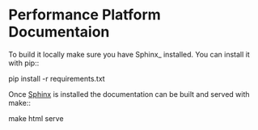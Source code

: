 # Performance Platform Documentaion

To build it locally make sure you have Sphinx_ installed. You can install it with pip::

  pip install -r requirements.txt

Once [Sphinx](http://sphinx-doc.org/) is installed the documentation can be built and served with make::

  make html serve
